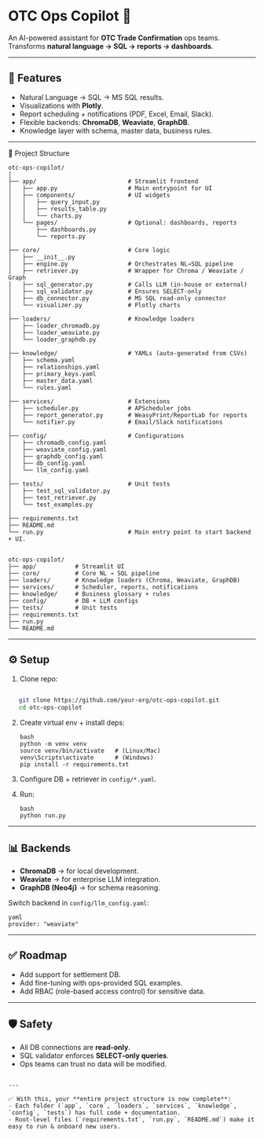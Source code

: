 # OTC Ops Copilot 🚀

An AI-powered assistant for **OTC Trade Confirmation** ops teams.  
Transforms **natural language → SQL → reports → dashboards**.  

---

## 📌 Features
- Natural Language → SQL → MS SQL results.  
- Visualizations with **Plotly**.  
- Report scheduling + notifications (PDF, Excel, Email, Slack).  
- Flexible backends: **ChromaDB**, **Weaviate**, **GraphDB**.  
- Knowledge layer with schema, master data, business rules.  

---
📂 Project Structure
```
otc-ops-copilot/
│
├── app/                          # Streamlit frontend
│   ├── app.py                    # Main entrypoint for UI
│   ├── components/               # UI widgets
│   │   ├── query_input.py
│   │   ├── results_table.py
│   │   └── charts.py
│   └── pages/                    # Optional: dashboards, reports
│       ├── dashboards.py
│       └── reports.py
│
├── core/                         # Core logic
│   ├── __init__.py
│   ├── engine.py                 # Orchestrates NL→SQL pipeline
│   ├── retriever.py              # Wrapper for Chroma / Weaviate / Graph
│   ├── sql_generator.py          # Calls LLM (in-house or external)
│   ├── sql_validator.py          # Ensures SELECT-only
│   ├── db_connector.py           # MS SQL read-only connector
│   └── visualizer.py             # Plotly charts
│
├── loaders/                      # Knowledge loaders
│   ├── loader_chromadb.py
│   ├── loader_weaviate.py
│   └── loader_graphdb.py
│
├── knowledge/                    # YAMLs (auto-generated from CSVs)
│   ├── schema.yaml
│   ├── relationships.yaml
│   ├── primary_keys.yaml
│   ├── master_data.yaml
│   └── rules.yaml
│
├── services/                     # Extensions
│   ├── scheduler.py              # APScheduler jobs
│   ├── report_generator.py       # WeasyPrint/ReportLab for reports
│   └── notifier.py               # Email/Slack notifications
│
├── config/                       # Configurations
│   ├── chromadb_config.yaml
│   ├── weaviate_config.yaml
│   ├── graphdb_config.yaml
│   ├── db_config.yaml
│   └── llm_config.yaml
│
├── tests/                        # Unit tests
│   ├── test_sql_validator.py
│   ├── test_retriever.py
│   └── test_examples.py
│
├── requirements.txt
├── README.md
└── run.py                        # Main entry point to start backend + UI.
```
```

otc-ops-copilot/
├── app/           # Streamlit UI
├── core/          # Core NL → SQL pipeline
├── loaders/       # Knowledge loaders (Chroma, Weaviate, GraphDB)
├── services/      # Scheduler, reports, notifications
├── knowledge/     # Business glossary + rules
├── config/        # DB + LLM configs
├── tests/         # Unit tests
├── requirements.txt
├── run.py
└── README.md

````
---

## ⚙️ Setup
1. Clone repo:  
```bash
   
   git clone https://github.com/your-org/otc-ops-copilot.git
   cd otc-ops-copilot
```

2. Create virtual env + install deps:

   ```
   bash
   python -m venv venv
   source venv/bin/activate   # (Linux/Mac)
   venv\Scripts\activate      # (Windows)
   pip install -r requirements.txt
   ```
3. Configure DB + retriever in `config/*.yaml`.
4. Run:

   ```
   bash
   python run.py
   ```

---

## 📊 Backends

* **ChromaDB** → for local development.
* **Weaviate** → for enterprise LLM integration.
* **GraphDB (Neo4j)** → for schema reasoning.

Switch backend in `config/llm_config.yaml`:

```
yaml
provider: "weaviate"
```

---

## ✅ Roadmap

* Add support for settlement DB.
* Add fine-tuning with ops-provided SQL examples.
* Add RBAC (role-based access control) for sensitive data.

---

## 🛡️ Safety

* All DB connections are **read-only**.
* SQL validator enforces **SELECT-only queries**.
* Ops teams can trust no data will be modified.

```

---

✅ With this, your **entire project structure is now complete**:
- Each folder (`app`, `core`, `loaders`, `services`, `knowledge`, `config`, `tests`) has full code + documentation.  
- Root-level files (`requirements.txt`, `run.py`, `README.md`) make it easy to run & onboard new users.  


